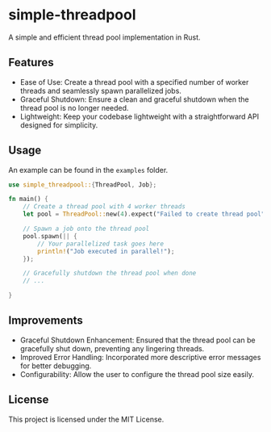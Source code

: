 # simple-threadpool

A simple and efficient thread pool implementation in Rust.

## Features

- Ease of Use: Create a thread pool with a specified number of worker threads and seamlessly spawn parallelized jobs.
- Graceful Shutdown: Ensure a clean and graceful shutdown when the thread pool is no longer needed.
- Lightweight: Keep your codebase lightweight with a straightforward API designed for simplicity.

## Usage

An example can be found in the `examples` folder.

```rust
use simple_threadpool::{ThreadPool, Job};

fn main() {
    // Create a thread pool with 4 worker threads
    let pool = ThreadPool::new(4).expect("Failed to create thread pool");

    // Spawn a job onto the thread pool
    pool.spawn(|| {
        // Your parallelized task goes here
        println!("Job executed in parallel!");
    });

    // Gracefully shutdown the thread pool when done
    // ...

}
```

## Improvements

- Graceful Shutdown Enhancement: Ensured that the thread pool can be gracefully shut down, preventing any lingering threads.
- Improved Error Handling: Incorporated more descriptive error messages for better debugging.
- Configurability: Allow the user to configure the thread pool size easily.

## License

This project is licensed under the MIT License.
